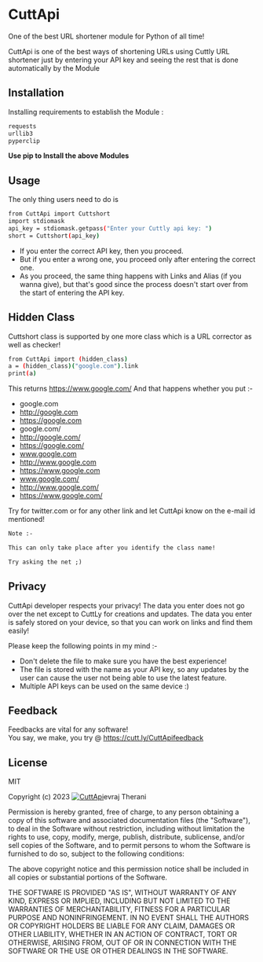 # CuttApi
One of the best URL shortener module for Python of all time!


CuttApi is one of the best ways of shortening URLs using Cuttly URL shortener just by entering your API key and seeing the rest that is done automatically by the Module







## Installation

Installing requirements to establish the Module :

```sh
requests
urllib3
pyperclip
```
**Use pip to Install the above Modules**


## Usage
The only thing users need to do is
```sh
from CuttApi import Cuttshort
import stdiomask
api_key = stdiomask.getpass("Enter your Cuttly api key: ")
short = Cuttshort(api_key)
```

- If you enter the correct API key, then you proceed.
- But if you enter a wrong one, you proceed only after entering the correct one.
- As you proceed, the same thing happens with Links and Alias (if you wanna give), but that's good since the process doesn't start over from the start of entering the API key.

## Hidden Class
Cuttshort class is supported by one more class which is a URL corrector as well as checker!
```sh
from CuttApi import (hidden_class)
a = (hidden_class)("google.com").link
print(a)
```
This returns https://www.google.com/
And that happens whether you put :-
- google.com
- http://google.com
- https://google.com
- google.com/
- http://google.com/
- https://google.com/
- www.google.com
- http://www.google.com
- https://www.google.com
- www.google.com/
- http://www.google.com/
- https://www.google.com/

Try for twitter.com or for any other link and let CuttApi know on the e-mail id mentioned!

```diff
Note :-

This can only take place after you identify the class name!

Try asking the net ;)
```

## Privacy
CuttApi developer respects your privacy! The data you enter does not go over the net except to CuttLy for creations and updates. The data you enter is safely stored on your device, so that you can work on links and find them easily!

Please keep the following points in my mind :-
- Don't delete the file to make sure you have the best experience!
- The file is stored with the name as your API key, so any updates by the user can cause the user not being able to use the latest feature.
- Multiple API keys can be used on the same device :)

## Feedback
Feedbacks are vital for any software! <br/>
You say, we make, you try @ https://cutt.ly/CuttApifeedback

## License

MIT

Copyright (c) 2023  [![CuttApi](https://bn02pap001files.storage.live.com/y4ms4yALEE_YG82Q1S3oinTy_aknPTAttw40D8JZcVlqUlr_TcE3fnxq096-9Sgyo6vr2RXBxlM7iwvqEl-KXPE8WsEE0kp4hlKBPhGBuCCJaKce70yND3Bzev9QA56skS8p05lvI_PkCOpFW5oCyIWLIOUcAQ348UK3AnqHR3XI9D8J5l9lYh0z1yBnj751ICx?width=20&height=21&cropmode=none)](https://cutt.ly/CuttApi)<span title="Devraj Therani" onclick = "window.open('https://cutt.ly/MyGoogle','_blank')">evraj Therani</span>

Permission is hereby granted, free of charge, to any person obtaining a copy
of this software and associated documentation files (the "Software"), to deal
in the Software without restriction, including without limitation the rights
to use, copy, modify, merge, publish, distribute, sublicense, and/or sell
copies of the Software, and to permit persons to whom the Software is
furnished to do so, subject to the following conditions:

The above copyright notice and this permission notice shall be included in all
copies or substantial portions of the Software.

THE SOFTWARE IS PROVIDED "AS IS", WITHOUT WARRANTY OF ANY KIND, EXPRESS OR
IMPLIED, INCLUDING BUT NOT LIMITED TO THE WARRANTIES OF MERCHANTABILITY,
FITNESS FOR A PARTICULAR PURPOSE AND NONINFRINGEMENT. IN NO EVENT SHALL THE
AUTHORS OR COPYRIGHT HOLDERS BE LIABLE FOR ANY CLAIM, DAMAGES OR OTHER
LIABILITY, WHETHER IN AN ACTION OF CONTRACT, TORT OR OTHERWISE, ARISING FROM,
OUT OF OR IN CONNECTION WITH THE SOFTWARE OR THE USE OR OTHER DEALINGS IN THE
SOFTWARE.
